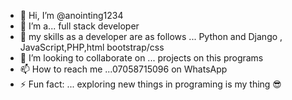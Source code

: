 - 👋 Hi, I’m @anointing1234
- 👀 I’m a... full stack developer 
- 🌱 my skills as a developer are as follows  ... Python and Django , JavaScript,PHP,html bootstrap/css
- 💞️ I’m looking to collaborate on ... projects on this programs
- 📫 How to reach me ...07058715096 on WhatsApp 
- ⚡ Fun fact: ... exploring new things in programing is my thing 😎

<!---
anointing1234/anointing1234 is a ✨ special ✨ repository because its `README.md` (this file) appears on your GitHub profile.
You can click the Preview link to take a look at your changes.
--->
